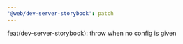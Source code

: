 ```yaml
---
'@web/dev-server-storybook': patch
---
```


feat(dev-server-storybook): throw when no config is given
